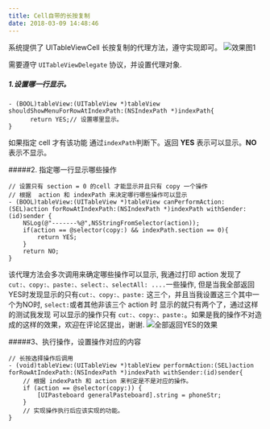 ```yaml
---
title: Cell自带的长按复制
date: 2018-03-09 14:48:46
---
```


系统提供了 UITableViewCell 长按复制的代理方法，遵守实现即可。
![效果图1](http://upload-images.jianshu.io/upload_images/3111822-81107944ab0650db.png?imageMogr2/auto-orient/strip%7CimageView2/2/w/1240)

需要遵守 `UITableViewDelegate` 协议，并设置代理对象.
##### 1.设置哪一行显示。
```
- (BOOL)tableView:(UITableView *)tableView shouldShowMenuForRowAtIndexPath:(NSIndexPath *)indexPath{
      return YES;// 设置哪里显示。
}
```
如果指定 cell 才有该功能 通过`indexPath`判断下。返回 **YES** 表示可以显示。**NO**表示不显示。

#####2. 指定哪一行显示哪些操作
```
// 设置只有 section = 0 的cell 才能显示并且只有 copy 一个操作
// 根据  action 和 indexPath 来决定哪行哪些操作可以显示
- (BOOL)tableView:(UITableView *)tableView canPerformAction:(SEL)action forRowAtIndexPath:(NSIndexPath *)indexPath withSender:(id)sender {
    NSLog(@"-------%@",NSStringFromSelector(action));
    if(action == @selector(copy:) && indexPath.section == 0){
        return YES;
    }
    return NO;
}
```
该代理方法会多次调用来确定哪些操作可以显示, 我通过打印  action 发现了 `cut:、copy:、paste:、select:、selectAll: ....`一些操作, 但是当我全部返回YES时发现显示的只有`cut:、copy:、paste:` 这三个，并且当我设置这三个其中一个为NO时, `select:`或者其他非该三个 action 时 显示的就只有两个了，通过这样的测试我发现 可以显示的操作只有 `cut:、copy:、paste:`。如果是我的操作不对造成的这样的效果，欢迎在评论区提出，谢谢.
![全部返回YES的效果](http://upload-images.jianshu.io/upload_images/3111822-b5ad6a8d92e4e1b9.png?imageMogr2/auto-orient/strip%7CimageView2/2/w/1240)

#####3、执行操作，设置操作对应的内容
```
// 长按选择操作后调用
- (void)tableView:(UITableView *)tableView performAction:(SEL)action forRowAtIndexPath:(NSIndexPath *)indexPath withSender:(id)sender{
    // 根据 indexPath 和 action 来判定是不是对应的操作。
    if (action == @selector(copy:)) {
        [UIPasteboard generalPasteboard].string = phoneStr;
    }
    // 实现操作执行后应该实现的功能。
}
```


